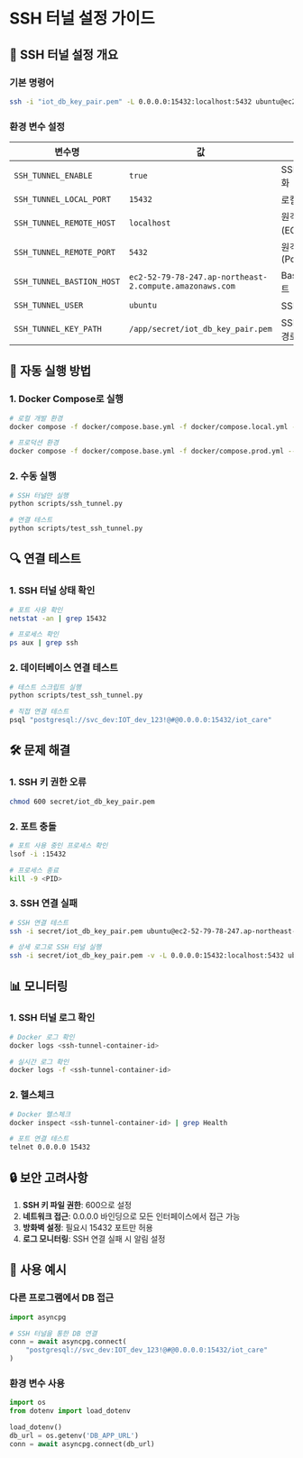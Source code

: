 # SSH 터널 설정 가이드

## 🔧 SSH 터널 설정 개요

### 기본 명령어
```bash
ssh -i "iot_db_key_pair.pem" -L 0.0.0.0:15432:localhost:5432 ubuntu@ec2-52-79-78-247.ap-northeast-2.compute.amazonaws.com
```

### 환경 변수 설정
| 변수명 | 값 | 설명 |
|--------|----|----|
| `SSH_TUNNEL_ENABLE` | `true` | SSH 터널 활성화 |
| `SSH_TUNNEL_LOCAL_PORT` | `15432` | 로컬 포트 |
| `SSH_TUNNEL_REMOTE_HOST` | `localhost` | 원격 호스트 (EC2 내부) |
| `SSH_TUNNEL_REMOTE_PORT` | `5432` | 원격 포트 (PostgreSQL) |
| `SSH_TUNNEL_BASTION_HOST` | `ec2-52-79-78-247.ap-northeast-2.compute.amazonaws.com` | Bastion 호스트 |
| `SSH_TUNNEL_USER` | `ubuntu` | SSH 사용자 |
| `SSH_TUNNEL_KEY_PATH` | `/app/secret/iot_db_key_pair.pem` | SSH 키 파일 경로 |

## 🚀 자동 실행 방법

### 1. Docker Compose로 실행
```bash
# 로컬 개발 환경
docker compose -f docker/compose.base.yml -f docker/compose.local.yml --env-file secret/.env.local up -d

# 프로덕션 환경
docker compose -f docker/compose.base.yml -f docker/compose.prod.yml --env-file secret/.env.prod up -d
```

### 2. 수동 실행
```bash
# SSH 터널만 실행
python scripts/ssh_tunnel.py

# 연결 테스트
python scripts/test_ssh_tunnel.py
```

## 🔍 연결 테스트

### 1. SSH 터널 상태 확인
```bash
# 포트 사용 확인
netstat -an | grep 15432

# 프로세스 확인
ps aux | grep ssh
```

### 2. 데이터베이스 연결 테스트
```bash
# 테스트 스크립트 실행
python scripts/test_ssh_tunnel.py

# 직접 연결 테스트
psql "postgresql://svc_dev:IOT_dev_123!@#@0.0.0.0:15432/iot_care"
```

## 🛠️ 문제 해결

### 1. SSH 키 권한 오류
```bash
chmod 600 secret/iot_db_key_pair.pem
```

### 2. 포트 충돌
```bash
# 포트 사용 중인 프로세스 확인
lsof -i :15432

# 프로세스 종료
kill -9 <PID>
```

### 3. SSH 연결 실패
```bash
# SSH 연결 테스트
ssh -i secret/iot_db_key_pair.pem ubuntu@ec2-52-79-78-247.ap-northeast-2.compute.amazonaws.com

# 상세 로그로 SSH 터널 실행
ssh -i secret/iot_db_key_pair.pem -v -L 0.0.0.0:15432:localhost:5432 ubuntu@ec2-52-79-78-247.ap-northeast-2.compute.amazonaws.com
```

## 📊 모니터링

### 1. SSH 터널 로그 확인
```bash
# Docker 로그 확인
docker logs <ssh-tunnel-container-id>

# 실시간 로그 확인
docker logs -f <ssh-tunnel-container-id>
```

### 2. 헬스체크
```bash
# Docker 헬스체크
docker inspect <ssh-tunnel-container-id> | grep Health

# 포트 연결 테스트
telnet 0.0.0.0 15432
```

## 🔒 보안 고려사항

1. **SSH 키 파일 권한**: 600으로 설정
2. **네트워크 접근**: 0.0.0.0 바인딩으로 모든 인터페이스에서 접근 가능
3. **방화벽 설정**: 필요시 15432 포트만 허용
4. **로그 모니터링**: SSH 연결 실패 시 알림 설정

## 📝 사용 예시

### 다른 프로그램에서 DB 접근
```python
import asyncpg

# SSH 터널을 통한 DB 연결
conn = await asyncpg.connect(
    "postgresql://svc_dev:IOT_dev_123!@#@0.0.0.0:15432/iot_care"
)
```

### 환경 변수 사용
```python
import os
from dotenv import load_dotenv

load_dotenv()
db_url = os.getenv('DB_APP_URL')
conn = await asyncpg.connect(db_url)
```
